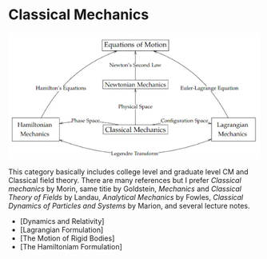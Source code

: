 # Classical Mechanics

![Map of CM](/assets/img/mapcm.png)

This category basically includes college level and graduate level CM and Classical field theory. There are many references but I prefer *Classical mechanics* by Morin, same titie by Goldstein, *Mechanics* and *Classical Theory of Fields* by Landau, *Analytical Mechanics* by Fowles, *Classical Dynamics of Particles and Systems* by Marion, and several lecture notes.

- [Dynamics and Relativity]
- [Lagrangian Formulation]
- [The Motion of Rigid Bodies]
- [The Hamiltoniam Formulation]